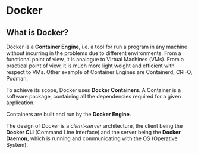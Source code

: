 # Docker 

## What is Docker?
Docker is a **Container Engine**, i.e. a tool for run a program in any machine without incurring in the problems due to different environments.
From a functional point of view, it is analogue to Virtual Machines (VMs). 
From a practical point of view, it is much more light weight and efficient with respect to VMs.
Other example of Container Engines are Containerd, CRI-O, Podman.

To achieve its scope, Docker uses **Docker Containers**. 
A Container is a software package, containing all the dependencies required for a given application.

Containers are built and run by the **Docker Engine**.

The design of Docker is a *client-server* architecture, the client being the **Docker CLI** (Command Line Interface) and the server being the **Docker Daemon**, which is running and communicating with the OS (Operative System).